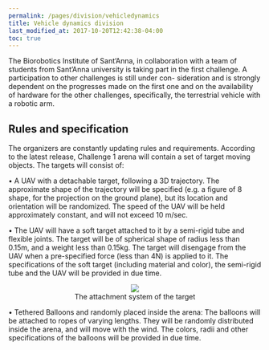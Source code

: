 ```yaml
---
permalink: /pages/division/vehicledynamics
title: Vehicle dynamics division
last_modified_at: 2017-10-20T12:42:38-04:00
toc: true
---
```


The Biorobotics Institute of Sant’Anna, in collaboration with a team of students from Sant’Anna university is taking part in the first challenge.  A participation to other challenges is still under con- sideration and is strongly dependent on the progresses made on the first one and on the availability of hardware for the other challenges, specifically, the terrestrial vehicle with a robotic arm.

## Rules and specification

The  organizers are  constantly  updating rules  and  requirements.  According  to  the latest release, Challenge 1 arena will contain a set of target moving objects.  The targets will consist of:

• A UAV with a detachable target, following a 3D trajectory.  The approximate shape of the trajectory will be specified (e.g.  a figure of 8 shape, for the projection on the ground plane), but  its  location  and  orientation  will  be  randomized.   The  speed  of  the  UAV  will  be  held approximately constant, and will not exceed 10 m/sec.

• The UAV will have a soft target attached to it by a semi-rigid tube and flexible joints.  The target will be of spherical shape of radius less than 0.15m, and a weight less than 0.15kg. The target will disengage from the UAV when a pre-specified force (less than 4N) is applied to it. The specifications of the soft target (including material and color), the semi-rigid tube and the UAV will be provided in due time.

<figure align="center">
	<img src="{{ '/images/1stch1.jpg' | relative_url }}">
	<figcaption>
	The attachment system of the target 
	</figcaption>
</figure>

• Tethered Balloons and randomly placed inside the arena:  The balloons will be attached to
ropes of varying lengths.  They will be randomly distributed inside the arena, and will move
with the wind.  The colors, radii and other specifications of the balloons will be provided in
due time.
